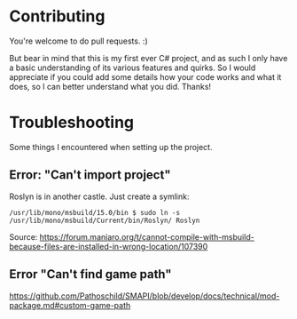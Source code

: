 ﻿# Contributing

You're welcome to do pull requests. :)

But bear in mind that this is my first ever C# project, and as such I only have a basic understanding of its various features and quirks.
So I would appreciate if you could add some details how your code works and what it does, so I can better understand what you did. Thanks!

# Troubleshooting

Some things I encountered when setting up the project.

## Error: "Can't import project"

Roslyn is in another castle. Just create a symlink:
```
/usr/lib/mono/msbuild/15.0/bin $ sudo ln -s /usr/lib/mono/msbuild/Current/bin/Roslyn/ Roslyn
```

Source: https://forum.manjaro.org/t/cannot-compile-with-msbuild-because-files-are-installed-in-wrong-location/107390

## Error "Can't find game path"

https://github.com/Pathoschild/SMAPI/blob/develop/docs/technical/mod-package.md#custom-game-path